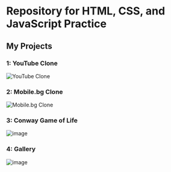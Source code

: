 # Repository for HTML, CSS, and JavaScript Practice
## My Projects

### 1: YouTube Clone
![YouTube Clone](https://github.com/kaloydimitrov/HTML-CSS-JS/assets/100486624/bd819e26-b075-4ada-957e-dffde1a63a86)

### 2: Mobile.bg Clone
![Mobile.bg Clone](https://github.com/kaloydimitrov/HTML-CSS-JS/assets/100486624/2c546157-73b8-4342-a271-f80a5c6d8172)

### 3: Conway Game of Life
![image](https://github.com/kaloydimitrov/HTML-CSS-JS/assets/100486624/77e01453-1c0a-4e40-b950-8baee3d7e016)

### 4: Gallery
![image](https://github.com/kaloydimitrov/HTML-CSS-JS/assets/100486624/2eb615c9-9a28-4f15-aa30-4891efb360c6)
